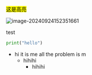 <mark>这是高亮</mark>

![image-20240924152351661](https://raw.githubusercontent.com/RyanCHEN-Vault/images_repository/main/img/image-20240924152351661.png?token=BLQMVHTU76HEOIM3GL2HKF3G6JUUM)

test

```python
print("hello")
```

- hi
  it is me
  all the problem is m
  - hihihi	
    - hihihi



